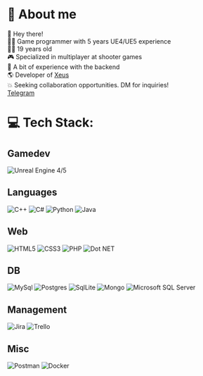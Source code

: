 # 💫 About me
👋 Hey there!
<br>
👨‍💻 Game programmer with 5 years UE4/UE5 experience
<br>
🙌🏻 19 years old
<br>
🎮 Specialized in multiplayer at shooter games
<br>
🌟 A bit of experience with the backend
<br>
🌎 Developer of [Xeus](<https://discord.gg/kjShkNb25k>)
<br>
💥 Seeking collaboration opportunities. DM for inquiries!
<br>
[Telegram](https://t.me/Wellsaik)
# 💻 Tech Stack:
## Gamedev
![Unreal Engine 4/5](https://github.com/ArtemIyX/ArtemIyX/assets/68477399/1ba668e9-727a-4d82-bcce-adad475a2430)
## Languages
![C++](https://github.com/ArtemIyX/ArtemIyX/assets/68477399/f9336e5b-8b60-431c-a81a-db46e63a6f58)
![C#](https://github.com/ArtemIyX/ArtemIyX/assets/68477399/467fcc9c-d12d-49f3-833b-8b6bc6d61809)
![Python](https://github.com/ArtemIyX/ArtemIyX/assets/68477399/5f6a70cf-266e-426a-a3bb-970b862036a3)
![Java](https://github.com/ArtemIyX/ArtemIyX/assets/68477399/aa66e2d2-e3a3-49ac-ba5d-06987fdedb39)
## Web
![HTML5](https://github.com/ArtemIyX/ArtemIyX/assets/68477399/435f0bef-68dc-43a8-b95f-0190a50dcac6)
![CSS3](https://github.com/ArtemIyX/ArtemIyX/assets/68477399/3ebdb463-fde8-4b2f-bc2a-7ddb1288eae8)
![PHP](https://github.com/ArtemIyX/ArtemIyX/assets/68477399/447bedd8-9f68-4020-bd87-5a4f10f755cf)
![Dot NET](https://github.com/ArtemIyX/ArtemIyX/assets/68477399/232271b4-0ee9-498a-ad67-3c4747fd89c7)
## DB
![MySql](https://github.com/ArtemIyX/ArtemIyX/assets/68477399/80ab85c6-5b63-4452-bc6a-26f947fe3c7c)
![Postgres](https://github.com/ArtemIyX/ArtemIyX/assets/68477399/75f269a4-cbb0-4452-b855-29fb26f031da)
![SqlLite](https://github.com/ArtemIyX/ArtemIyX/assets/68477399/63239499-1496-4a0e-98d7-846900cf9afd)
![Mongo](https://github.com/ArtemIyX/ArtemIyX/assets/68477399/e2ccba21-7502-47fd-878f-a4e1bb152fdb)
![Microsoft SQL Server](https://github.com/ArtemIyX/ArtemIyX/assets/68477399/df866a7a-d1d0-4879-bff3-2aa5f1781bba)

## Management
![Jira](https://github.com/ArtemIyX/ArtemIyX/assets/68477399/1b080ae3-70c4-4fc5-bdee-796050abda36)
![Trello](https://github.com/ArtemIyX/ArtemIyX/assets/68477399/ce1df56b-05c7-4230-835c-21d395056b0b)
## Misc
![Postman](https://github.com/ArtemIyX/ArtemIyX/assets/68477399/52059e36-bdbb-4125-9825-432a728e16f7)
![Docker](https://github.com/ArtemIyX/ArtemIyX/assets/68477399/603ee1eb-6893-4acc-b9c6-7eb4b059b438)

